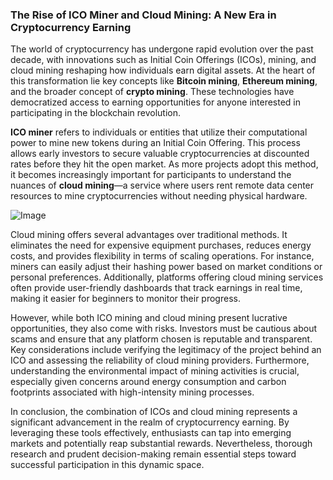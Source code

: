 ### The Rise of ICO Miner and Cloud Mining: A New Era in Cryptocurrency Earning

The world of cryptocurrency has undergone rapid evolution over the past decade, with innovations such as Initial Coin Offerings (ICOs), mining, and cloud mining reshaping how individuals earn digital assets. At the heart of this transformation lie key concepts like **Bitcoin mining**, **Ethereum mining**, and the broader concept of **crypto mining**. These technologies have democratized access to earning opportunities for anyone interested in participating in the blockchain revolution.

**ICO miner** refers to individuals or entities that utilize their computational power to mine new tokens during an Initial Coin Offering. This process allows early investors to secure valuable cryptocurrencies at discounted rates before they hit the open market. As more projects adopt this method, it becomes increasingly important for participants to understand the nuances of **cloud mining**—a service where users rent remote data center resources to mine cryptocurrencies without needing physical hardware.

![Image](https://github.com/user-attachments/assets/31692037-0104-4703-abd1-696b6a7dd41b)

Cloud mining offers several advantages over traditional methods. It eliminates the need for expensive equipment purchases, reduces energy costs, and provides flexibility in terms of scaling operations. For instance, miners can easily adjust their hashing power based on market conditions or personal preferences. Additionally, platforms offering cloud mining services often provide user-friendly dashboards that track earnings in real time, making it easier for beginners to monitor their progress.

However, while both ICO mining and cloud mining present lucrative opportunities, they also come with risks. Investors must be cautious about scams and ensure that any platform chosen is reputable and transparent. Key considerations include verifying the legitimacy of the project behind an ICO and assessing the reliability of cloud mining providers. Furthermore, understanding the environmental impact of mining activities is crucial, especially given concerns around energy consumption and carbon footprints associated with high-intensity mining processes.

In conclusion, the combination of ICOs and cloud mining represents a significant advancement in the realm of cryptocurrency earning. By leveraging these tools effectively, enthusiasts can tap into emerging markets and potentially reap substantial rewards. Nevertheless, thorough research and prudent decision-making remain essential steps toward successful participation in this dynamic space.